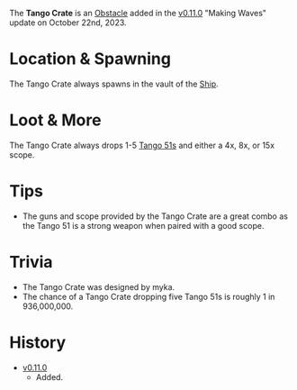 The **Tango Crate** is an [Obstacle](/obstacles) added in the [v0.11.0](https://github.com/HasangerGames/suroi/releases/tag/v0.11.0) "Making Waves" update on October 22nd, 2023.

# Location & Spawning

The Tango Crate always spawns in the vault of the [Ship](/buildings/ship).

# Loot & More

The Tango Crate always drops 1-5 [Tango 51s](/weapons/guns/tango_51) and either a 4x, 8x, or 15x scope.

# Tips

- The guns and scope provided by the Tango Crate are a great combo as the Tango 51 is a strong weapon when paired with a good scope.

# Trivia

- The Tango Crate was designed by myka.
- The chance of a Tango Crate dropping five Tango 51s is roughly 1 in 936,000,000.

# History

- [v0.11.0](https://github.com/HasangerGames/suroi/releases/tag/v0.11.0)
  - Added.
